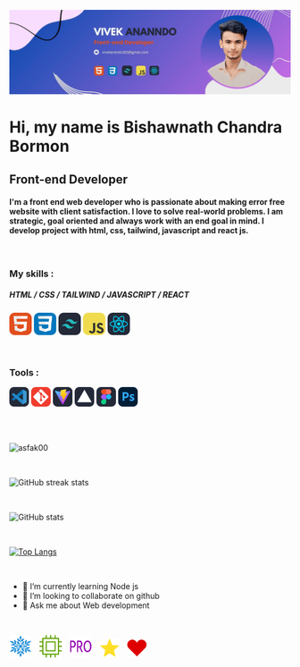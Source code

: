 ![Front-End Developer](https://github.com/vivek9985/vivek9985/blob/main/github-cover.jpg?raw=true)

# Hi, my name is Bishawnath Chandra Bormon

## Front-end Developer

#### I'm a front end web developer who is passionate about making error free website with client satisfaction. I love to solve real-world problems. I am strategic, goal oriented and always work with an end goal in mind. I develop project with html, css, tailwind, javascript and react js.

<br />

### My skills :
##### HTML / CSS / TAILWIND / JAVASCRIPT / REACT

<a href='https://www.w3schools.com/html/'><img src='https://raw.githubusercontent.com/vivek9985/vivek9985/68f9b4dc93bb48e37f7b869a7579a68d530a5ff2/HTML.svg' width='40' height='40'></a>
<a href='https://www.w3schools.com/css/'><img src='https://raw.githubusercontent.com/vivek9985/vivek9985/68f9b4dc93bb48e37f7b869a7579a68d530a5ff2/CSS.svg' width='40' height='40'></a>
<a href='https://tailwindcss.com/'><img src='https://raw.githubusercontent.com/vivek9985/vivek9985/68f9b4dc93bb48e37f7b869a7579a68d530a5ff2/TailwindCSS.svg' width='40' height='40'></a>
<a href='https://www.w3schools.com/js/'><img src='https://raw.githubusercontent.com/vivek9985/vivek9985/68f9b4dc93bb48e37f7b869a7579a68d530a5ff2/JavaScript.svg' width='40' height='40'></a>
<a href='https://www.adobe.com/lu_en/products/photoshop.html'><img src='https://raw.githubusercontent.com/vivek9985/vivek9985/68f9b4dc93bb48e37f7b869a7579a68d530a5ff2/React.svg' width='40' height='40'></a>

<br />

### Tools :

<a href='https://code.visualstudio.com/'><img src='https://raw.githubusercontent.com/vivek9985/vivek9985/0944f2791edad0622b5b60e12f0aff9c7660cc89/vscode.svg' width='35' height='35'></a>
<a href='https://git-scm.com/'><img src='https://raw.githubusercontent.com/vivek9985/vivek9985/0944f2791edad0622b5b60e12f0aff9c7660cc89/Git.svg' width='35' height='35'></a>
<a href='https://vitejs.dev/'><img src='https://raw.githubusercontent.com/vivek9985/vivek9985/0944f2791edad0622b5b60e12f0aff9c7660cc89/Vite.svg' width='35' height='35'></a>
<a href='https://vercel.com/'><img src='https://raw.githubusercontent.com/vivek9985/vivek9985/0944f2791edad0622b5b60e12f0aff9c7660cc89/Vercel.svg' width='35' height='35'></a>
<a href='https://www.figma.com/'><img src='https://raw.githubusercontent.com/vivek9985/vivek9985/0944f2791edad0622b5b60e12f0aff9c7660cc89/Figma.svg' width='35' height='35'></a>
<a href='https://vitejs.dev/'><img src='https://raw.githubusercontent.com/vivek9985/vivek9985/0944f2791edad0622b5b60e12f0aff9c7660cc89/Photoshop.svg' width='35' height='35'></a>

<br />
<br />


<p align="left"> <img src="https://komarev.com/ghpvc/?username=asfak00&label=Profile%20views&color=0e75b6&style=flat" alt="asfak00" /> </p>

<br />

![GitHub streak stats](https://streak-stats.demolab.com/?user=vivek9985)

<br />

![GitHub stats](https://github-readme-stats.vercel.app/api?username=vivek9985&show_icons=true&count_private=true)

<br />

[![Top Langs](https://github-readme-stats.vercel.app/api/top-langs/?username=vivek9985)](https://github.com/anuraghazra/github-readme-stats)

<br />

- 🌱 I’m currently learning Node js
- 👯 I’m looking to collaborate on github
- 💬 Ask me about Web development

<br />

<a href='https://archiveprogram.github.com/'><img src='https://raw.githubusercontent.com/acervenky/animated-github-badges/master/assets/acbadge.gif' width='40' height='40'></a> <a href='https://docs.github.com/en/developers'><img src='https://raw.githubusercontent.com/acervenky/animated-github-badges/master/assets/devbadge.gif' width='40' height='40'></a> <a href='https://github.com/pricing'><img src='https://raw.githubusercontent.com/acervenky/animated-github-badges/master/assets/pro.gif' width='40' height='40'></a> <a href='https://stars.github.com/'><img src='https://raw.githubusercontent.com/acervenky/animated-github-badges/master/assets/starbadge.gif' width='35' height='35'></a> <a href='https://docs.github.com/en/github/supporting-the-open-source-community-with-github-sponsors'><img src='https://raw.githubusercontent.com/acervenky/animated-github-badges/master/assets/sponsorbadge.gif' width='35' height='35'></a>

